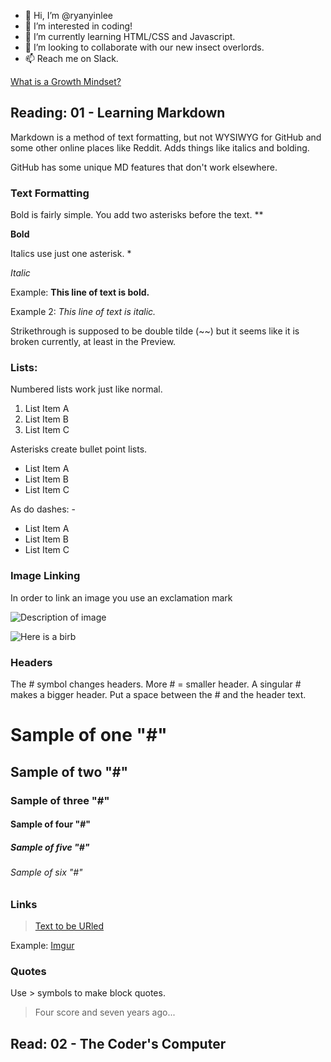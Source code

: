 - 👋 Hi, I’m @ryanyinlee
- 👀 I’m interested in coding!
- 🌱 I’m currently learning HTML/CSS and Javascript.
- 💞️ I’m looking to collaborate with our new insect overlords.
- 📫 Reach me on Slack.

[What is a Growth Mindset?](growthmindset.md)


## Reading: 01 - Learning Markdown

Markdown is a method of text formatting, but not WYSIWYG for GitHub and some other online places like Reddit. Adds things like italics and bolding.

GitHub has some unique MD features that don't work elsewhere.

### Text Formatting

Bold is fairly simple. You add two asterisks before the text. **

**Bold**

Italics use just one asterisk. * 

*Italic*

Example: **This line of text is bold.**

Example 2: *This line of text is italic.*

Strikethrough is supposed to be double tilde (~~) but it seems like it is broken currently, at least in the Preview.

### Lists:

Numbered lists work just like normal.

1. List Item A
2. List Item B
3. List Item C

Asterisks create bullet point lists.

* List Item A
* List Item B
* List Item C

As do dashes: -
- List Item A
- List Item B
- List Item C

### Image Linking

In order to link an image you use an exclamation mark

![Description of image](link_to_image.jpeg)

![Here is a birb](https://i.imgur.com/rLua5JM.jpeg)

### Headers

The # symbol changes headers. More # = smaller header. A singular # makes a bigger header. Put a space between the # and the header text.

# Sample of one "#"
## Sample of two "#"
### Sample of three "#"
#### Sample of four "#"
##### Sample of five "#"
###### Sample of six "#"

### Links

> [Text to be URled](URL)

Example: [Imgur](https://www.imgur.com)

### Quotes

Use > symbols to make block quotes.

> Four score and seven years ago...

## Read: 02 - The Coder's Computer



<!---
ryanyinlee/ryanyinlee is a ✨ special ✨ repository because its `README.md` (this file) appears on your GitHub profile.
You can click the Preview link to take a look at your changes.
--->
